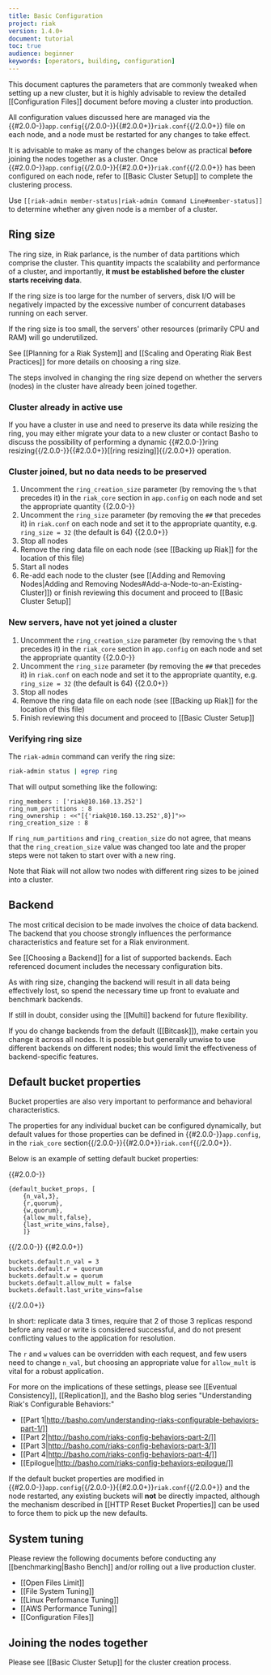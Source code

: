 ```yaml
---
title: Basic Configuration
project: riak
version: 1.4.0+
document: tutorial
toc: true
audience: beginner
keywords: [operators, building, configuration]
---
```


This document captures the parameters that are commonly tweaked when setting up a new cluster, but it is highly advisable to review the detailed [[Configuration Files]] document before moving a cluster into production.

All configuration values discussed here are managed via the {{#2.0.0-}}`app.config`{{/2.0.0-}}{{#2.0.0+}}`riak.conf`{{/2.0.0+}} file on each node, and a node must be restarted for any changes to take effect.

It is advisable to make as many of the changes below as practical **before** joining the nodes together as a cluster. Once {{#2.0.0-}}`app.config`{{/2.0.0-}}{{#2.0.0+}}`riak.conf`{{/2.0.0+}} has been configured on each node, refer to [[Basic Cluster Setup]] to complete the clustering process.

Use `[[riak-admin member-status|riak-admin Command Line#member-status]]` to determine whether any given node is a member of a cluster.

## Ring size

The ring size, in Riak parlance, is the number of data partitions which comprise the cluster. This quantity impacts the scalability and performance of a cluster, and importantly, **it must be established before the cluster starts receiving data**.

If the ring size is too large for the number of servers, disk I/O will be negatively impacted by the excessive number of concurrent databases running on each server.

If the ring size is too small, the servers' other resources (primarily CPU and RAM) will go underutilized.

See [[Planning for a Riak System]] and [[Scaling and Operating Riak Best Practices]] for more details on choosing a ring size.

The steps involved in changing the ring size depend on whether the servers (nodes) in the cluster have already been joined together.

### Cluster already in active use

If you have a cluster in use and need to preserve its data while resizing the ring, you may either migrate your data to a new cluster or contact Basho to discuss the possibility of performing a dynamic {{#2.0.0-}}ring resizing{{/2.0.0-}}{{#2.0.0+}}[[ring resizing]]{{/2.0.0+}} operation.

### Cluster joined, but no data needs to be preserved

1. Uncomment the `ring_creation_size` parameter (by removing the `%` that precedes it) in the `riak_core` section in `app.config` on each node and set the appropriate quantity {{2.0.0-}}
1. Uncomment the `ring_size` parameter (by removing the `##` that precedes it) in `riak.conf` on each node and set it to the appropriate quantity, e.g. `ring_size = 32` (the default is 64) {{2.0.0+}}
2. Stop all nodes
3. Remove the ring data file on each node (see [[Backing up Riak]] for the location of this file)
4. Start all nodes
5. Re-add each node to the cluster (see [[Adding and Removing Nodes|Adding and Removing Nodes#Add-a-Node-to-an-Existing-Cluster]]) or finish reviewing this document and proceed to [[Basic Cluster Setup]]

### New servers, have not yet joined a cluster

1.  Uncomment the `ring_creation_size` parameter (by removing the `%` that precedes it) in the `riak_core` section in `app.config` on each node and set the appropriate quantity {{2.0.0-}}
1. Uncomment the `ring_size` parameter (by removing the `##` that precedes it) in `riak.conf` on each node and set it to the appropriate quantity, e.g. `ring_size = 32` (the default is 64) {{2.0.0+}}
2.  Stop all nodes
3.  Remove the ring data file on each node (see [[Backing up Riak]] for the location of this file)
4.  Finish reviewing this document and proceed to [[Basic Cluster Setup]]

### Verifying ring size

The `riak-admin` command can verify the ring size:

```bash
riak-admin status | egrep ring
```

That will output something like the following:

```
ring_members : ['riak@10.160.13.252']
ring_num_partitions : 8
ring_ownership : <<"[{'riak@10.160.13.252',8}]">>
ring_creation_size : 8
```

If `ring_num_partitions` and `ring_creation_size` do not agree, that means that the `ring_creation_size` value was changed too late and the proper steps were not taken to start over with a new ring.

Note that Riak will not allow two nodes with different ring sizes to
be joined into a cluster.

## Backend

The most critical decision to be made involves the choice of data backend. The backend that you choose strongly influences the performance characteristics and feature set for a Riak environment.

See [[Choosing a Backend]] for a list of supported backends. Each referenced document includes the necessary configuration bits.

As with ring size, changing the backend will result in all data being effectively lost, so spend the necessary time up front to evaluate and benchmark backends.

If still in doubt, consider using the [[Multi]] backend for future flexibility.

If you do change backends from the default ([[Bitcask]]), make certain you change it across all nodes. It is possible but generally unwise to use different backends on different nodes; this would limit the effectiveness of backend-specific features.

## Default bucket properties

Bucket properties are also very important to performance and behavioral characteristics.

The properties for any individual bucket can be configured dynamically, but default values for those properties can be defined in {{#2.0.0-}}`app.config`, in the `riak_core` section{{/2.0.0-}}{{#2.0.0+}}`riak.conf`{{/2.0.0+}}.

Below is an example of setting default bucket properties:

{{#2.0.0-}}

```appconfig
{default_bucket_props, [
    {n_val,3},
    {r,quorum},
    {w,quorum},
    {allow_mult,false},
    {last_write_wins,false},
    ]}
```
{{/2.0.0-}}
{{#2.0.0+}}

```riakconf
buckets.default.n_val = 3
buckets.default.r = quorum
buckets.default.w = quorum
buckets.default.allow_mult = false
buckets.default.last_write_wins=false
```
{{/2.0.0+}}

In short: replicate data 3 times, require that 2 of those 3 replicas respond before any read or write is considered successful, and do not present conflicting values to the application for resolution.

The `r` and `w` values can be overridden with each request, and few users need to change `n_val`, but choosing an appropriate value for `allow_mult` is vital for a robust application.

For more on the implications of these settings, please see [[Eventual Consistency]], [[Replication]], and the Basho blog series "Understanding Riak's Configurable Behaviors:"

* [[Part 1|http://basho.com/understanding-riaks-configurable-behaviors-part-1/]]
* [[Part 2|http://basho.com/riaks-config-behaviors-part-2/]]
* [[Part 3|http://basho.com/riaks-config-behaviors-part-3/]]
* [[Part 4|http://basho.com/riaks-config-behaviors-part-4/]]
* [[Epilogue|http://basho.com/riaks-config-behaviors-epilogue/]]

If the default bucket properties are modified in {{#2.0.0-}}`app.config`{{/2.0.0-}}{{#2.0.0+}}`riak.conf`{{/2.0.0+}} and the node restarted, any existing buckets will **not** be directly impacted, although the mechanism described in
[[HTTP Reset Bucket Properties]] can be used to force them to pick up the new defaults.

## System tuning

Please review the following documents before conducting any
[[benchmarking|Basho Bench]] and/or rolling out a live production
cluster.

* [[Open Files Limit]]
* [[File System Tuning]]
* [[Linux Performance Tuning]]
* [[AWS Performance Tuning]]
* [[Configuration Files]]

## Joining the nodes together

Please see [[Basic Cluster Setup]] for the cluster creation process.
